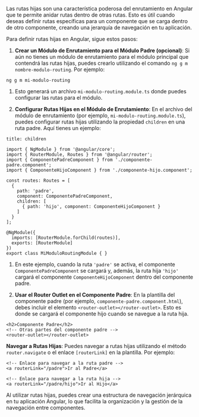 Las rutas hijas son una característica poderosa del enrutamiento en Angular que te permite anidar rutas dentro de otras rutas. Esto es útil cuando deseas definir rutas específicas para un componente que se carga dentro de otro componente, creando una jerarquía de navegación en tu aplicación.

Para definir rutas hijas en Angular, sigue estos pasos:

1. **Crear un Módulo de Enrutamiento para el Módulo Padre (opcional)**: Si aún no tienes un módulo de enrutamiento para el módulo principal que contendrá las rutas hijas, puedes crearlo utilizando el comando `ng g m nombre-modulo-routing`. Por ejemplo:

```
ng g m mi-modulo-routing
```

1. Esto generará un archivo `mi-modulo-routing.module.ts` donde puedes configurar las rutas para el módulo.
    
2. **Configurar Rutas Hijas en el Módulo de Enrutamiento**: En el archivo del módulo de enrutamiento (por ejemplo, `mi-modulo-routing.module.ts`), puedes configurar rutas hijas utilizando la propiedad `children` en una ruta padre. Aquí tienes un ejemplo:

```ad-important
title: children
```
```
import { NgModule } from '@angular/core';
import { RouterModule, Routes } from '@angular/router';
import { ComponentePadreComponent } from './componente-padre.component';
import { ComponenteHijoComponent } from './componente-hijo.component';

const routes: Routes = [
  {
    path: 'padre',
    component: ComponentePadreComponent,
    children: [
      { path: 'hijo', component: ComponenteHijoComponent }
    ]
  }
];

@NgModule({
  imports: [RouterModule.forChild(routes)],
  exports: [RouterModule]
})
export class MiModuloRoutingModule { }
```

1. En este ejemplo, cuando la ruta `'padre'` se activa, el componente `ComponentePadreComponent` se cargará y, además, la ruta hija `'hijo'` cargará el componente `ComponenteHijoComponent` dentro del componente padre.
    
2. **Usar el Router Outlet en el Componente Padre**: En la plantilla del componente padre (por ejemplo, `componente-padre.component.html`), debes incluir el elemento `<router-outlet></router-outlet>`. Esto es donde se cargará el componente hijo cuando se navegue a la ruta hija.

```
<h2>Componente Padre</h2>
<!-- Otras partes del componente padre -->
<router-outlet></router-outlet>
```

**Navegar a Rutas Hijas**: 
Puedes navegar a rutas hijas utilizando el método `router.navigate` o el enlace `[routerLink]` en la plantilla. Por ejemplo:

```
<!-- Enlace para navegar a la ruta padre -->
<a routerLink="/padre">Ir al Padre</a>

<!-- Enlace para navegar a la ruta hija -->
<a routerLink="/padre/hijo">Ir al Hijo</a>
```

Al utilizar rutas hijas, puedes crear una estructura de navegación jerárquica en tu aplicación Angular, lo que facilita la organización y la gestión de la navegación entre componentes.
